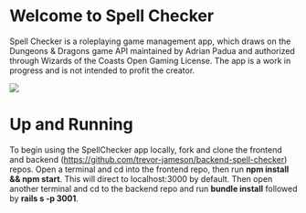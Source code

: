 # Welcome to Spell Checker
Spell Checker is a roleplaying game management app, which draws on the Dungeons & Dragons game API maintained by Adrian Padua and authorized through Wizards of the Coasts Open Gaming License. The app is a work in progress and is not intended to profit the creator.

![](SpellChecker-Screenshot.png)

# Up and Running
To begin using the SpellChecker app locally, fork and clone the frontend and backend (https://github.com/trevor-jameson/backend-spell-checker) repos. Open a terminal and cd into the frontend repo, then run **npm install && npm start**. This will direct to localhost:3000 by default. Then open another terminal and cd to the backend repo and run **bundle install** followed by **rails s -p 3001**.
